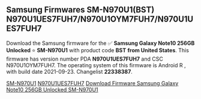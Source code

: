 <h2>Samsung Firmwares SM-N970U1(BST) N970U1UES7FUH7/N970U1OYM7FUH7/N970U1UES7FUH7</h2>
Download the Samsung firmware for the ✅ <strong>Samsung Galaxy Note10 256GB Unlocked </strong> ⭐ <strong>SM-N970U1</strong> with product code <strong>BST</strong> <strong> from United States</strong>. This firmware has version number PDA <strong>N970U1UES7FUH7</strong> and CSC N970U1OYM7FUH7. The operating system of this firmware is Android R , with build date 2021-09-23. Changelist <strong>22338387</strong>.


[SM-N970U1](https://samfirm.shop/samsung/model/SM-N970U1)
[N970U1UES7FUH7](https://samfirm.shop/samsung/pda/N970U1UES7FUH7)
[Download Firmware Samsung Galaxy Note10 256GB Unlocked SM-N970U1](https://samfirm.shop/samsung/firmware/459516)
